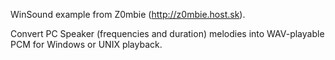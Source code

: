 WinSound example from Z0mbie (http://z0mbie.host.sk).

Convert PC Speaker (frequencies and duration) melodies into WAV-playable PCM
for Windows or UNIX playback.
